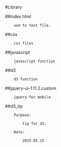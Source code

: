 #Library

##index.html

```
	use to test file.
```

##css

```
	css files
```

##javascript

```
	javascript function
```

##d3

```
	d3 function
```

##jquery-ui-1.11.2.custom

```
	jquery for mobile
```

##d3_tip

```
	Purpose:

		tip for d3.

	Date:

		2015.05.15			
```
